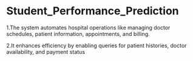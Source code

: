 # Student_Performance_Prediction


1.The system automates hospital operations like managing doctor schedules, patient information, appointments,
and billing.

2.It enhances efficiency by enabling queries for patient histories, doctor availability, and payment status  
